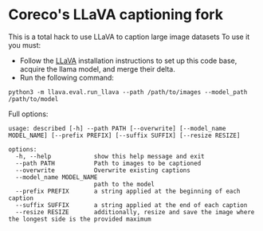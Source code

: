# Coreco's LLaVA captioning fork

This is a total hack to use LLaVA to caption large image datasets To use it you must: 

* Follow the [LLaVA](https://github.com/haotian-liu/LLaVA) installation instructions to set up this code base, acquire the llama model, and merge their delta. 
* Run the following command: 

```
python3 -m llava.eval.run_llava --path /path/to/images --model_path /path/to/model
```

Full options: 

```
usage: described [-h] --path PATH [--overwrite] [--model_name MODEL_NAME] [--prefix PREFIX] [--suffix SUFFIX] [--resize RESIZE]

options:
  -h, --help            show this help message and exit
  --path PATH           Path to images to be captioned
  --overwrite           Overwrite existing captions
  --model_name MODEL_NAME
                        path to the model
  --prefix PREFIX       a string applied at the beginning of each caption
  --suffix SUFFIX       a string applied at the end of each caption
  --resize RESIZE       additionally, resize and save the image where the longest side is the provided maximum

```
